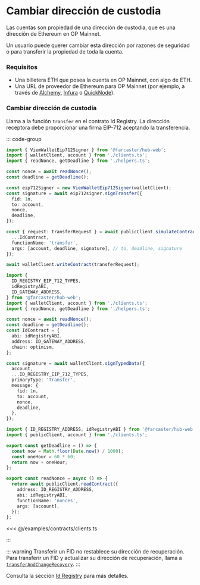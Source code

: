 # Cambiar dirección de custodia

Las cuentas son propiedad de una dirección de custodia, que es una dirección de Ethereum en OP Mainnet.

Un usuario puede querer cambiar esta dirección por razones de seguridad o para transferir la propiedad de toda la cuenta.

### Requisitos

- Una billetera ETH que posea la cuenta en OP Mainnet, con algo de ETH.
- Una URL de proveedor de Ethereum para OP Mainnet (por ejemplo, a través de [Alchemy](https://www.alchemy.com/), [Infura](https://www.infura.io/) o [QuickNode](https://www.quicknode.com/)).

### Cambiar dirección de custodia

Llama a la función `transfer` en el contrato Id Registry. La dirección receptora debe proporcionar una firma EIP-712 aceptando la transferencia.

::: code-group

```ts [@farcaster/hub-web]
import { ViemWalletEip712Signer } from '@farcaster/hub-web';
import { walletClient, account } from './clients.ts';
import { readNonce, getDeadline } from './helpers.ts';

const nonce = await readNonce();
const deadline = getDeadline();

const eip712Signer = new ViemWalletEip712Signer(walletClient);
const signature = await eip712signer.signTransfer({
  fid: 1n,
  to: account,
  nonce,
  deadline,
});

const { request: transferRequest } = await publicClient.simulateContract({
  ...IdContract,
  functionName: 'transfer',
  args: [account, deadline, signature], // to, deadline, signature
});

await walletClient.writeContract(transferRequest);
```

```ts [Viem]
import {
  ID_REGISTRY_EIP_712_TYPES,
  idRegistryABI,
  ID_GATEWAY_ADDRESS,
} from '@farcaster/hub-web';
import { walletClient, account } from './clients.ts';
import { readNonce, getDeadline } from './helpers.ts';

const nonce = await readNonce();
const deadline = getDeadline();
const IdContract = {
  abi: idRegistryABI,
  address: ID_GATEWAY_ADDRESS,
  chain: optimism,
};

const signature = await walletClient.signTypedData({
  account,
  ...ID_REGISTRY_EIP_712_TYPES,
  primaryType: 'Transfer',
  message: {
    fid: 1n,
    to: account,
    nonce,
    deadline,
  },
});
```

```ts [helpers.ts]
import { ID_REGISTRY_ADDRESS, idRegistryABI } from '@farcaster/hub-web';
import { publicClient, account } from './clients.ts';

export const getDeadline = () => {
  const now = Math.floor(Date.now() / 1000);
  const oneHour = 60 * 60;
  return now + oneHour;
};

export const readNonce = async () => {
  return await publicClient.readContract({
    address: ID_REGISTRY_ADDRESS,
    abi: idRegistryABI,
    functionName: 'nonces',
    args: [account],
  });
};
```

<<< @/examples/contracts/clients.ts

:::

::: warning
Transferir un FID no restablece su dirección de recuperación. Para transferir un FID y actualizar su dirección de recuperación,
llama a [`transferAndChangeRecovery`](/es/reference/contracts/reference/id-registry#transferandchangerecovery).
:::

Consulta la sección [Id Registry](/es/reference/contracts/reference/id-registry#transfer) para más
detalles.
